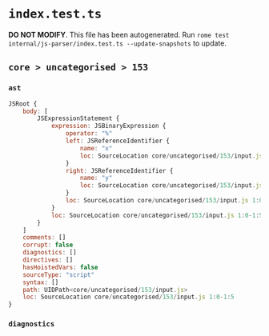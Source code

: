 # `index.test.ts`

**DO NOT MODIFY**. This file has been autogenerated. Run `rome test internal/js-parser/index.test.ts --update-snapshots` to update.

## `core > uncategorised > 153`

### `ast`

```javascript
JSRoot {
	body: [
		JSExpressionStatement {
			expression: JSBinaryExpression {
				operator: "%"
				left: JSReferenceIdentifier {
					name: "x"
					loc: SourceLocation core/uncategorised/153/input.js 1:0-1:1 (x)
				}
				right: JSReferenceIdentifier {
					name: "y"
					loc: SourceLocation core/uncategorised/153/input.js 1:4-1:5 (y)
				}
				loc: SourceLocation core/uncategorised/153/input.js 1:0-1:5
			}
			loc: SourceLocation core/uncategorised/153/input.js 1:0-1:5
		}
	]
	comments: []
	corrupt: false
	diagnostics: []
	directives: []
	hasHoistedVars: false
	sourceType: "script"
	syntax: []
	path: UIDPath<core/uncategorised/153/input.js>
	loc: SourceLocation core/uncategorised/153/input.js 1:0-1:5
}
```

### `diagnostics`

```

```
